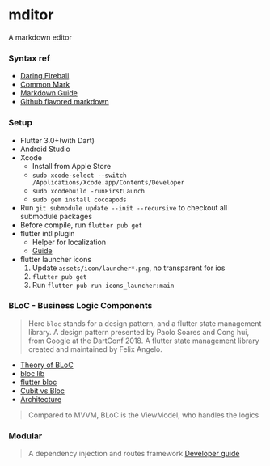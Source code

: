 # mditor

A markdown editor

### Syntax ref

- [Daring Fireball](https://daringfireball.net/projects/markdown/)
- [Common Mark](https://spec.commonmark.org/])
- [Markdown Guide](https://www.markdownguide.org/)
- [Github flavored markdown](https://github.github.com/gfm/)

### Setup

- Flutter 3.0+(with Dart)
- Android Studio
- Xcode
    - Install from Apple Store
    - `sudo xcode-select --switch /Applications/Xcode.app/Contents/Developer`
    - `sudo xcodebuild -runFirstLaunch`
    - `sudo gem install cocoapods`
- Run `git submodule update --init --recursive` to checkout all submodule packages
- Before compile, run `flutter pub get`
- flutter intl plugin
    - Helper for localization
    - [Guide](https://localizely.com/blog/flutter-localization-step-by-step/?tab=automated-using-flutter-intl)
- flutter launcher icons
    1. Update `assets/icon/launcher*.png`, no transparent for ios
    2. `flutter pub get`
    3. Run `flutter pub run icons_launcher:main`

### BLoC - Business Logic Components

> Here `bloc` stands for a design pattern, and a flutter state management library.
> A design pattern presented by Paolo Soares and Cong hui, from Google at the DartConf 2018.
> A flutter state management library created and maintained by Felix Angelo.

- [Theory of BLoC](https://medium.com/flutter-community/reactive-programming-streams-bloc-6f0d2bd2d248)
- [bloc lib](https://bloclibrary.dev/#/gettingstarted)
- [flutter bloc](https://github.com/felangel/bloc/blob/master/packages/flutter_bloc/README.md)
- [Cubit vs Bloc](https://bloclibrary.dev/#/coreconcepts?id=cubit-vs-bloc)
- [Architecture](https://bloclibrary.dev/#/architecture)

> Compared to MVVM, BLoC is the ViewModel, who handles the logics

### Modular

> A dependency injection and routes framework
> [Developer guide](https://modular.flutterando.com.br/docs/flutter_modular/start)
